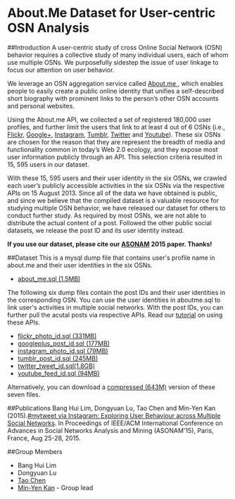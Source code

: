 # About.Me Dataset for User-centric OSN Analysis

##Introduction
A user-centric study of cross Online Social Network (OSN) behavior requires a collective study of many individual users, each of whom use multiple OSNs. We purposefully sidestep the issue of user linkage to focus our attention on user behavior.
     
We leverage an OSN aggregation service called <a href="https://about.me/">About.me </a>, which enables people to easily create a public online identity that unifies a self-described short biography with prominent links to the person’s other OSN accounts and personal websites.


Using the About.me API, we collected a set of registered 180,000 user profiles, 
     and further limit the users that link to at least 4 out of 6 OSNs 
     (i.e., <a href="https://www.flickr.com/">Flickr</a>, 
     <a href="https://plus.google.com/">Google+</a>, 
     <a href="https://instagram.com/">Instagram</a>, 
     <a href="https://www.tumblr.com/">Tumblr</a>, 
     <a href="https://twitter.com">Twitter</a> and 
     <a href="https://www.youtube.com/">Youtube</a>). 
     These six OSNs are chosen for the reason that they are represent 
     the breadth of media and functionality common in today’s Web 2.0 ecology, 
     and they expose most user information publicly through an API.
     This selection criteria resulted in 15, 595 users in our dataset.
     
     
With these 15, 595 users and their user identity in the six OSNs,
	we crawled each user’s publicly accessible activities in the six OSNs via
	the respective APIs on 15 August 2013. Since all of the data
	we have obtained is public, and since we believe that the
	compiled dataset is a valuable resource for studying multiple
	OSN behavior, we have released our dataset for others to
	conduct further study. As required by most OSNs, we are not able 
    to distribute the actual content of a post. Followed the
    other public social datasets, 
    we release the post ID and its user identity instead.   
    
**If you use our dataset, please cite our [ASONAM](http://www.comp.nus.edu.sg/~kanmy/papers/asonam15.pdf) 2015 paper.  Thanks!**


##Dataset
This is a mysql dump file that contains user's profile name in about.me and their user identities in the six OSNs. 
* <A HREF="dataset/about_me.sql">about_me.sql (1.5MB) </A>

The following six dump files contain the post IDs and their user identities in the corresponding OSN. You can use the user identities in aboutme.sql to link user's activities in multiple social networks. With the post IDs, you can further pull
the acutal posts via respective APIs. Read our <a href="instructions.md" target="_blank">tutorial</a> on using these APIs.
      
* <A HREF="dataset/flickr_photo_id.sql">flickr_photo_id.sql (331MB) </A>     
* <A HREF="dataset/googleplus_post_id.sql">googleplus_post_id.sql (177MB) </A>
* <A HREF="dataset/instagram_photo_id.sql">instagram_photo_id.sql (79MB) </A> 
* <A HREF="dataset/tumblr_post_id.sql">tumblr_post_id.sql (245MB) </A>
* <A HREF="dataset/twitter_tweet_id.sql">twitter_tweet_id.sql(1.8GB) </A>
* <A HREF="dataset/youtube_feed_id.sql">youtube_feed_id.sql (94MB) </A>

Alternatively, you can download a <A HREF="aboutme.tar.gz">compressed (643M)</A> version of these seven files.

##Publications
Bang Hui Lim, Dongyuan Lu, Tao Chen and Min-Yen Kan (2015).[#mytweet via   Instagram: Exploring User Behaviour across Multiple Social Networks](http://www.comp.nus.edu.sg/~kanmy/papers/asonam15.pdf). In Proceedings of IEEE/ACM International Conference on Advances in Social Networks Analysis and Mining (ASONAM'15), Paris, France, Aug 25-28, 2015.

##Group Members
* Bang Hui Lim
* Dongyuan Lu
* <a href="http://www.cs.jhu.edu/~taochen/">Tao Chen</a>
* <a href="http://www.comp.nus.edu.sg/~kanmy/">Min-Yen Kan</a> - Group lead

